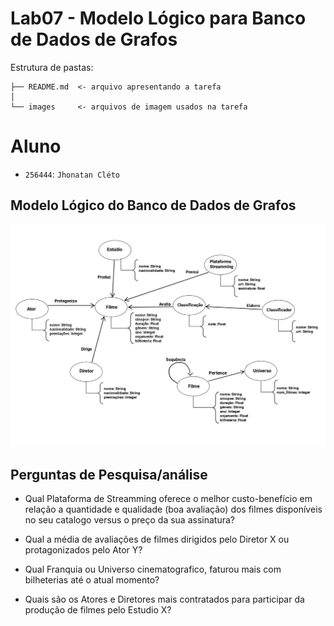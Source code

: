 # Lab07 - Modelo Lógico para Banco de Dados de Grafos

Estrutura de pastas:

~~~
├── README.md  <- arquivo apresentando a tarefa
│
└── images     <- arquivos de imagem usados na tarefa
~~~

# Aluno
* `256444`: `Jhonatan Cléto`

## Modelo Lógico do Banco de Dados de Grafos

![Diagrama de Orquestração](images/modelo_logico_grafos_MCDS.png)

## Perguntas de Pesquisa/análise

* Qual Plataforma de Streamming oferece o melhor custo-benefício em relação a quantidade e qualidade (boa avaliação) dos filmes disponíveis no seu catalogo versus o preço da sua assinatura?

* Qual a média de avaliações de filmes dirigidos pelo Diretor X ou protagonizados pelo Ator Y?

* Qual Franquia ou Universo cinematografico, faturou mais com bilheterias até o atual momento?

* Quais são os Atores e Diretores mais contratados para participar da produção de filmes pelo Estudio X?